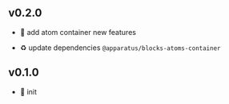 ## v0.2.0

* 🌱 add atom container new features

* ♻️ update dependencies `@apparatus/blocks-atoms-container`

## v0.1.0

* 🐣 init
